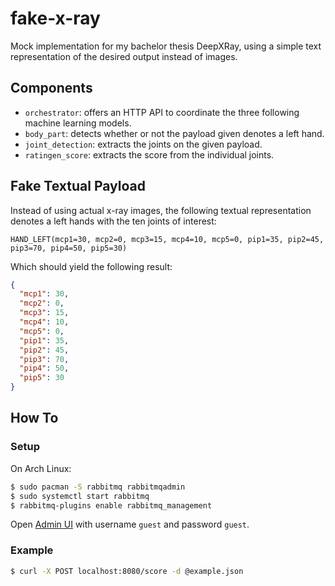 # fake-x-ray

Mock implementation for my bachelor thesis DeepXRay, using a simple text representation of the desired output instead of images.

## Components

- `orchestrator`: offers an HTTP API to coordinate the three following machine learning models.
- `body_part`: detects whether or not the payload given denotes a left hand.
- `joint_detection`: extracts the joints on the given payload.
- `ratingen_score`: extracts the score from the individual joints.

## Fake Textual Payload

Instead of using actual x-ray images, the following textual representation denotes a left hands with the ten joints of interest:

    HAND_LEFT(mcp1=30, mcp2=0, mcp3=15, mcp4=10, mcp5=0, pip1=35, pip2=45, pip3=70, pip4=50, pip5=30)

Which should yield the following result:

```json
{
  "mcp1": 30,
  "mcp2": 0,
  "mcp3": 15,
  "mcp4": 10,
  "mcp5": 0,
  "pip1": 35,
  "pip2": 45,
  "pip3": 70,
  "pip4": 50,
  "pip5": 30
}
```

## How To

### Setup

On Arch Linux:

```bash
$ sudo pacman -S rabbitmq rabbitmqadmin
$ sudo systemctl start rabbitmq
$ rabbitmq-plugins enable rabbitmq_management
```

Open [Admin UI](http://localhost:15672/) with username `guest` and password `guest`.

### Example

```bash
$ curl -X POST localhost:8080/score -d @example.json
```
